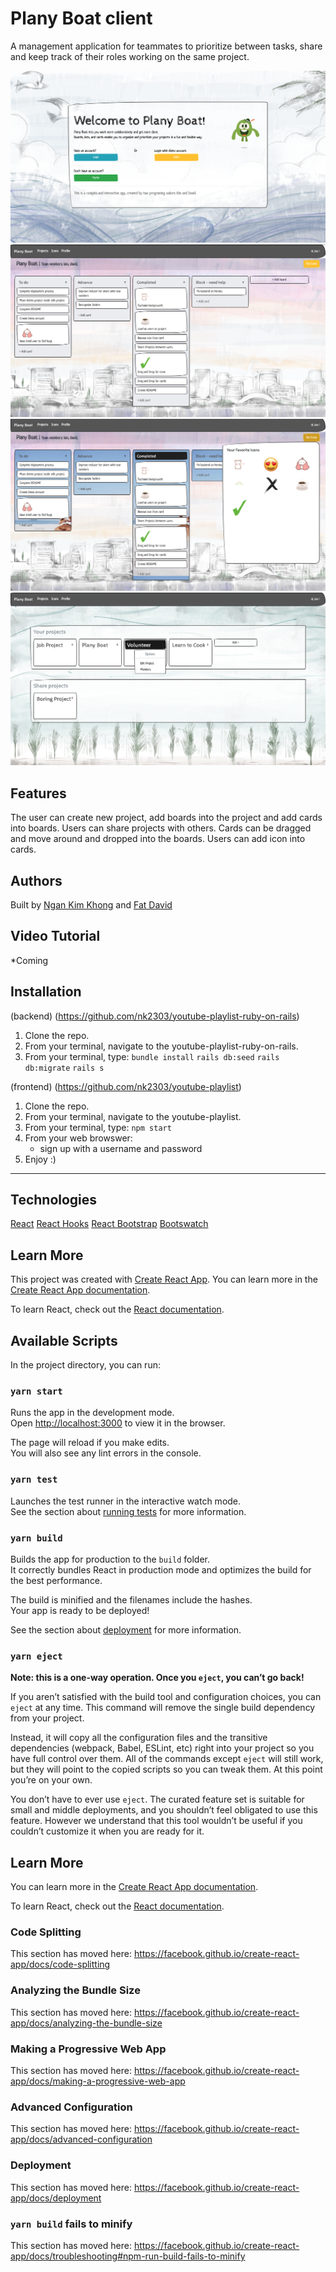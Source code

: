 # Plany Boat client

A management application for teammates to prioritize between tasks, share and keep track of their roles working on the same project.

![Image login](./readmephotos/login.png)
![Image boards](./readmephotos/boards.png)
![Image icons](./public/iconshow.png)
![Image projects](./readmephotos/project1.png)



## Features

The user can create new project, add boards into the project and add cards into boards.
Users can share projects with others.
Cards can be dragged and move around and dropped into the boards.
Users can add icon into cards.


## Authors

Built by [Ngan Kim Khong](https://github.com/nk2303) and [Fat David](https://github.com/davidka7)


## Video Tutorial 

*Coming

## Installation 
(backend) (https://github.com/nk2303/youtube-playlist-ruby-on-rails)
1) Clone the repo. 
2) From your terminal, navigate to the youtube-playlist-ruby-on-rails.  
3) From your terminal, type: 
  ```bundle install```
  ```rails db:seed```
  ```rails db:migrate```
  ```rails s```
  
(frontend) (https://github.com/nk2303/youtube-playlist)
1) Clone the repo. 
2) From your terminal, navigate to the youtube-playlist.  
3) From your terminal, type:
``` npm start ```
4) From your web browswer:
    - sign up with a username and password
5) Enjoy :)


_______

## Technologies

[React](https://reactjs.org/)
[React Hooks](https://reactjs.org/docs/hooks-reference.html)
[React Bootstrap](https://react-bootstrap.github.io/)
[Bootswatch](https://bootswatch.com/)


## Learn More

This project was created with [Create React App](https://github.com/facebook/create-react-app).
You can learn more in the [Create React App documentation](https://facebook.github.io/create-react-app/docs/getting-started).

To learn React, check out the [React documentation](https://reactjs.org/).


## Available Scripts

In the project directory, you can run:

### `yarn start`

Runs the app in the development mode.<br />
Open [http://localhost:3000](http://localhost:3000) to view it in the browser.

The page will reload if you make edits.<br />
You will also see any lint errors in the console.

### `yarn test`

Launches the test runner in the interactive watch mode.<br />
See the section about [running tests](https://facebook.github.io/create-react-app/docs/running-tests) for more information.

### `yarn build`

Builds the app for production to the `build` folder.<br />
It correctly bundles React in production mode and optimizes the build for the best performance.

The build is minified and the filenames include the hashes.<br />
Your app is ready to be deployed!

See the section about [deployment](https://facebook.github.io/create-react-app/docs/deployment) for more information.

### `yarn eject`

**Note: this is a one-way operation. Once you `eject`, you can’t go back!**

If you aren’t satisfied with the build tool and configuration choices, you can `eject` at any time. This command will remove the single build dependency from your project.

Instead, it will copy all the configuration files and the transitive dependencies (webpack, Babel, ESLint, etc) right into your project so you have full control over them. All of the commands except `eject` will still work, but they will point to the copied scripts so you can tweak them. At this point you’re on your own.

You don’t have to ever use `eject`. The curated feature set is suitable for small and middle deployments, and you shouldn’t feel obligated to use this feature. However we understand that this tool wouldn’t be useful if you couldn’t customize it when you are ready for it.

## Learn More

You can learn more in the [Create React App documentation](https://facebook.github.io/create-react-app/docs/getting-started).

To learn React, check out the [React documentation](https://reactjs.org/).

### Code Splitting

This section has moved here: https://facebook.github.io/create-react-app/docs/code-splitting

### Analyzing the Bundle Size

This section has moved here: https://facebook.github.io/create-react-app/docs/analyzing-the-bundle-size

### Making a Progressive Web App

This section has moved here: https://facebook.github.io/create-react-app/docs/making-a-progressive-web-app

### Advanced Configuration

This section has moved here: https://facebook.github.io/create-react-app/docs/advanced-configuration

### Deployment

This section has moved here: https://facebook.github.io/create-react-app/docs/deployment

### `yarn build` fails to minify

This section has moved here: https://facebook.github.io/create-react-app/docs/troubleshooting#npm-run-build-fails-to-minify
